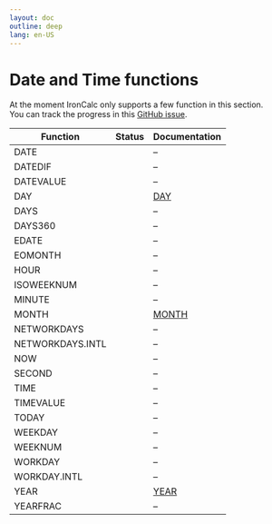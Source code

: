 ```yaml
---
layout: doc
outline: deep
lang: en-US
---
```


# Date and Time functions

At the moment IronCalc only supports a few function in this section.  
You can track the progress in this [GitHub issue](https://github.com/ironcalc/IronCalc/issues/48).

| Function         | Status                                         | Documentation |
| ---------------- | ---------------------------------------------- | ------------- |
| DATE             | <Badge type="tip" text="Available" />          | –             |
| DATEDIF          | <Badge type="info" text="Not implemented yet" /> | –             |
| DATEVALUE        | <Badge type="info" text="Not implemented yet" /> | –             |
| DAY              | <Badge type="tip" text="Available" />          | [DAY](date_and_time/day) |
| DAYS             | <Badge type="tip" text="Available" />          | –             |
| DAYS360          | <Badge type="tip" text="Available" />          | –             |
| EDATE            | <Badge type="tip" text="Available" />          | –             |
| EOMONTH          | <Badge type="tip" text="Available" />          | –             |
| HOUR             | <Badge type="info" text="Not implemented yet" /> | –             |
| ISOWEEKNUM       | <Badge type="tip" text="Available" />          | –             |
| MINUTE           | <Badge type="info" text="Not implemented yet" /> | –             |
| MONTH            | <Badge type="tip" text="Available" />          | [MONTH](date_and_time/month) |
| NETWORKDAYS      | <Badge type="info" text="Not implemented yet" /> | –             |
| NETWORKDAYS.INTL | <Badge type="info" text="Not implemented yet" /> | –             |
| NOW              | <Badge type="tip" text="Available" />          | –             |
| SECOND           | <Badge type="info" text="Not implemented yet" /> | –             |
| TIME             | <Badge type="info" text="Not implemented yet" /> | –             |
| TIMEVALUE        | <Badge type="info" text="Not implemented yet" /> | –             |
| TODAY            | <Badge type="tip" text="Available" />          | –             |
| WEEKDAY          | <Badge type="tip" text="Available" />          | –             |
| WEEKNUM          | <Badge type="tip" text="Available" />          | –             |
| WORKDAY          | <Badge type="tip" text="Available" />          | –             |
| WORKDAY.INTL     | <Badge type="tip" text="Available" />          | –             |
| YEAR             | <Badge type="tip" text="Available" />          | [YEAR](date_and_time/year) |
| YEARFRAC         | <Badge type="tip" text="Available" />          | –             |
